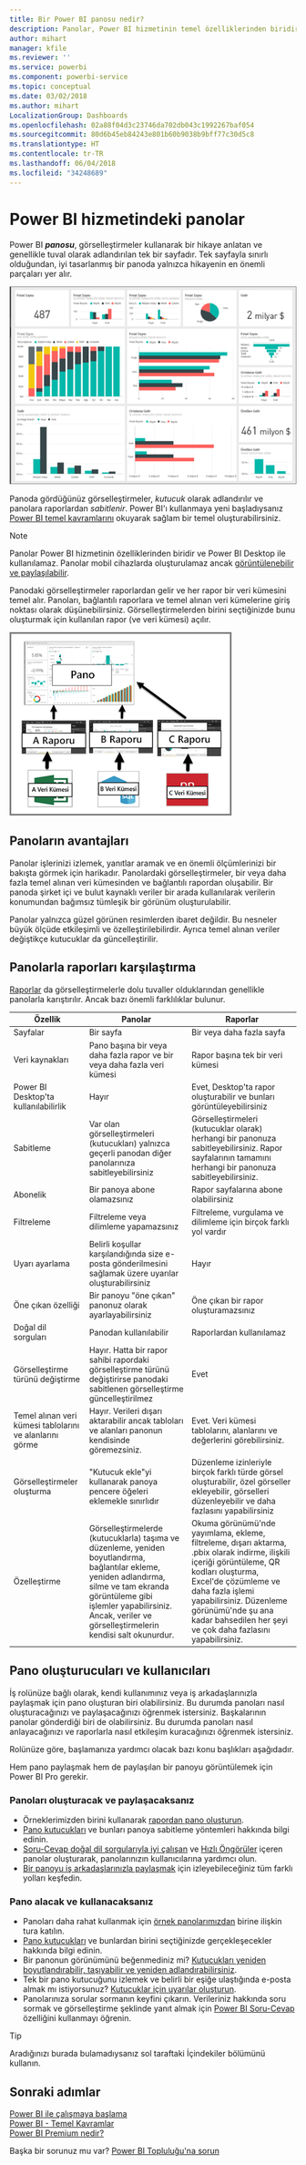 ```yaml
---
title: Bir Power BI panosu nedir?
description: Panolar, Power BI hizmetinin temel özelliklerinden biridir.
author: mihart
manager: kfile
ms.reviewer: ''
ms.service: powerbi
ms.component: powerbi-service
ms.topic: conceptual
ms.date: 03/02/2018
ms.author: mihart
LocalizationGroup: Dashboards
ms.openlocfilehash: 02a88f04d3c23746da702db043c1992267baf054
ms.sourcegitcommit: 80d6b45eb84243e801b60b9038b9bff77c30d5c8
ms.translationtype: HT
ms.contentlocale: tr-TR
ms.lasthandoff: 06/04/2018
ms.locfileid: "34248689"
---
```

# <a name="dashboards-in-power-bi-service"></a>Power BI hizmetindeki panolar

Power BI ***panosu***, görselleştirmeler kullanarak bir hikaye anlatan ve genellikle tuval olarak adlandırılan tek bir sayfadır. Tek sayfayla sınırlı olduğundan, iyi tasarlanmış bir panoda yalnızca hikayenin en önemli parçaları yer alır.

![pano](media/service-dashboards/power-bi-dashboard2.png)

Panoda gördüğünüz görselleştirmeler, *kutucuk* olarak adlandırılır ve panolara raporlardan *sabitlenir*. Power BI'ı kullanmaya yeni başladıysanız [Power BI temel kavramlarını](service-basic-concepts.md) okuyarak sağlam bir temel oluşturabilirsiniz.

> [!NOTE]
> Panolar Power BI hizmetinin özelliklerinden biridir ve Power BI Desktop ile kullanılamaz. Panolar mobil cihazlarda oluşturulamaz ancak [görüntülenebilir ve paylaşılabilir](mobile-apps-view-dashboard.md).
> 
> 

Panodaki görselleştirmeler raporlardan gelir ve her rapor bir veri kümesini temel alır. Panoları, bağlantılı raporlara ve temel alınan veri kümelerine giriş noktası olarak düşünebilirsiniz. Görselleştirmelerden birini seçtiğinizde bunu oluşturmak için kullanılan rapor (ve veri kümesi) açılır.

![panolar, raporlar, veri kümeleri arasındaki ilişkiyi gösteren diyagram](media/service-dashboards/power-bi-diagram.png)

## <a name="advantages-of-dashboards"></a>Panoların avantajları
Panolar işlerinizi izlemek, yanıtlar aramak ve en önemli ölçümlerinizi bir bakışta görmek için harikadır. Panolardaki görselleştirmeler, bir veya daha fazla temel alınan veri kümesinden ve bağlantılı rapordan oluşabilir. Bir panoda şirket içi ve bulut kaynaklı veriler bir arada kullanılarak verilerin konumundan bağımsız tümleşik bir görünüm oluşturulabilir.

Panolar yalnızca güzel görünen resimlerden ibaret değildir. Bu nesneler büyük ölçüde etkileşimli ve özelleştirilebilirdir. Ayrıca temel alınan veriler değiştikçe kutucuklar da güncelleştirilir.

## <a name="dashboards-versus-reports"></a>Panolarla raporları karşılaştırma
[Raporlar](service-reports.md) da görselleştirmelerle dolu tuvaller olduklarından genellikle panolarla karıştırılır. Ancak bazı önemli farklılıklar bulunur.

| **Özellik** | **Panolar** | **Raporlar** |
| --- | --- | --- |
| Sayfalar |Bir sayfa |Bir veya daha fazla sayfa |
| Veri kaynakları |Pano başına bir veya daha fazla rapor ve bir veya daha fazla veri kümesi |Rapor başına tek bir veri kümesi |
| Power BI Desktop'ta kullanılabilirlik |Hayır |Evet, Desktop'ta rapor oluşturabilir ve bunları görüntüleyebilirsiniz |
| Sabitleme |Var olan görselleştirmeleri (kutucukları) yalnızca geçerli panodan diğer panolarınıza sabitleyebilirsiniz |Görselleştirmeleri (kutucuklar olarak) herhangi bir panonuza sabitleyebilirsiniz. Rapor sayfalarının tamamını herhangi bir panonuza sabitleyebilirsiniz. |
| Abonelik |Bir panoya abone olamazsınız |Rapor sayfalarına abone olabilirsiniz |
| Filtreleme |Filtreleme veya dilimleme yapamazsınız |Filtreleme, vurgulama ve dilimleme için birçok farklı yol vardır |
| Uyarı ayarlama |Belirli koşullar karşılandığında size e-posta gönderilmesini sağlamak üzere uyarılar oluşturabilirsiniz |Hayır |
| Öne çıkan özelliği |Bir panoyu "öne çıkan" panonuz olarak ayarlayabilirsiniz |Öne çıkan bir rapor oluşturamazsınız |
| Doğal dil sorguları |Panodan kullanılabilir |Raporlardan kullanılamaz |
| Görselleştirme türünü değiştirme |Hayır. Hatta bir rapor sahibi rapordaki görselleştirme türünü değiştirirse panodaki sabitlenen görselleştirme güncelleştirilmez |Evet |
| Temel alınan veri kümesi tablolarını ve alanlarını görme |Hayır. Verileri dışarı aktarabilir ancak tabloları ve alanları panonun kendisinde göremezsiniz. |Evet. Veri kümesi tablolarını, alanlarını ve değerlerini görebilirsiniz. |
| Görselleştirmeler oluşturma |"Kutucuk ekle"yi kullanarak panoya pencere öğeleri eklemekle sınırlıdır |Düzenleme izinleriyle birçok farklı türde görsel oluşturabilir, özel görseller ekleyebilir, görselleri düzenleyebilir ve daha fazlasını yapabilirsiniz |
| Özelleştirme |Görselleştirmelerde (kutucuklarla) taşıma ve düzenleme, yeniden boyutlandırma, bağlantılar ekleme, yeniden adlandırma, silme ve tam ekranda görüntüleme gibi işlemler yapabilirsiniz. Ancak, veriler ve görselleştirmelerin kendisi salt okunurdur. |Okuma görünümü'nde yayımlama, ekleme, filtreleme, dışarı aktarma, .pbix olarak indirme, ilişkili içeriği görüntüleme, QR kodları oluşturma, Excel'de çözümleme ve daha fazla işlemi yapabilirsiniz.  Düzenleme görünümü'nde şu ana kadar bahsedilen her şeyi ve çok daha fazlasını yapabilirsiniz. |

## <a name="dashboard-creators-and-dashboard-consumers"></a>Pano oluşturucuları ve kullanıcıları
İş rolünüze bağlı olarak, kendi kullanımınız veya iş arkadaşlarınızla paylaşmak için pano oluşturan biri olabilirsiniz. Bu durumda panoları nasıl oluşturacağınızı ve paylaşacağınızı öğrenmek istersiniz. Başkalarının panolar gönderdiği biri de olabilirsiniz. Bu durumda panoları nasıl anlayacağınızı ve raporlarla nasıl etkileşim kuracağınızı öğrenmek istersiniz.

Rolünüze göre, başlamanıza yardımcı olacak bazı konu başlıkları aşağıdadır.

Hem pano paylaşmak hem de paylaşılan bir panoyu görüntülemek için Power BI Pro gerekir.

### <a name="if-you-will-be-creating-and-sharing-dashboards"></a>Panoları oluşturacak ve paylaşacaksanız
* Örneklerimizden birini kullanarak [rapordan pano oluşturun](service-dashboard-create.md).
* [Pano kutucukları](service-dashboard-tiles.md) ve bunları panoya sabitleme yöntemleri hakkında bilgi edinin.
* [Soru-Cevap doğal dil sorgularıyla iyi çalışan](service-prepare-data-for-q-and-a.md) ve [Hızlı Öngörüler](service-insights-optimize.md) içeren panolar oluşturarak, panolarınızın kullanıcılarına yardımcı olun.
* [Bir panoyu iş arkadaşlarınızla paylaşmak](service-how-to-collaborate-distribute-dashboards-reports.md) için izleyebileceğiniz tüm farklı yolları keşfedin.

### <a name="if-you-will-be-receiving-and-consuming-dashboards"></a>Pano alacak ve kullanacaksanız
* Panoları daha rahat kullanmak için [örnek panolarımızdan](sample-tutorial-connect-to-the-samples.md) birine ilişkin tura katılın.
* [Pano kutucukları](service-dashboard-tiles.md) ve bunlardan birini seçtiğinizde gerçekleşecekler hakkında bilgi edinin.
* Bir panonun görünümünü beğenmediniz mi?  [Kutucukları yeniden boyutlandırabilir, taşıyabilir ve yeniden adlandırabilirsiniz](service-dashboard-edit-tile.md).
* Tek bir pano kutucuğunu izlemek ve belirli bir eşiğe ulaştığında e-posta almak mı istiyorsunuz? [Kutucuklar için uyarılar oluşturun](service-set-data-alerts.md).
* Panolarınıza sorular sormanın keyfini çıkarın. Verileriniz hakkında soru sormak ve görselleştirme şeklinde yanıt almak için [Power BI Soru-Cevap](power-bi-tutorial-q-and-a.md) özelliğini kullanmayı öğrenin.

> [!TIP]
> Aradığınızı burada bulamadıysanız sol taraftaki İçindekiler bölümünü kullanın.
> 
> 

## <a name="next-steps"></a>Sonraki adımlar
[Power BI ile çalışmaya başlama](service-get-started.md)  
[Power BI - Temel Kavramlar](service-basic-concepts.md)  
[Power BI Premium nedir?](service-premium.md)  

Başka bir sorunuz mu var? [Power BI Topluluğu'na sorun](http://community.powerbi.com/)

